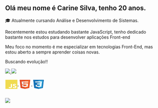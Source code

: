 ## Olá meu nome é Carine Silva, tenho 20 anos.

🎓 Atualmente cursando Análise e Desenvolvimento de Sistemas.

Recentemente estou estudando bastante JavaScript,  tenho dedicado bastante nos estudos para desenvolver aplicações Front-end

Meu foco no momento é me especializar em tecnologias Front-End, mas estou aberto a sempre aprender coisas novas.

Buscando evolução!!


 <div>
  <a href="https://github.com/CarineSilva">
  <img height="180em" src="https://github-readme-stats.vercel.app/api?username=CarineSilva&show_icons=true&theme=dracula&include_all_commits=true&count_private=true"/>
  <img height="180em" src="https://github-readme-stats.vercel.app/api/top-langs/?username=CarineSilva&layout=compact&langs_count=7&theme=dracula"/>
</div>

  <div style="display: inline_block"><br>
  <img align="center" alt="Carine-Js" height="30" width="40" src="https://raw.githubusercontent.com/devicons/devicon/master/icons/javascript/javascript-plain.svg">
  <img align="center" alt="Carine-HTML" height="30" width="40" src="https://raw.githubusercontent.com/devicons/devicon/master/icons/html5/html5-original.svg">
  <img align="center" alt="Carine-CSS" height="30" width="40" src="https://raw.githubusercontent.com/devicons/devicon/master/icons/css3/css3-original.svg">
</div>
  
  ##
  
  <div>
  <a href="https://www.linkedin.com/in/carinesilva/" target="_blank"><img src="https://img.shields.io/badge/-LinkedIn-%230077B5?style=for-the-badge&logo=linkedin&logoColor=white" target="_blank"></a> 

    
  </div>
